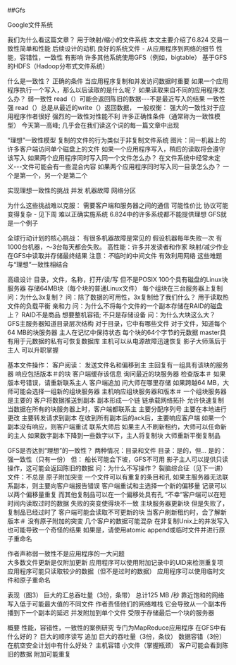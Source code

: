 ##Gfs

Google文件系统

我们为什么看这篇文章？
  用于映射/缩小的文件系统
  本文主要介绍了6.824
    交易一致性简单和性能
    后续设计的动机
  良好的系统文件 - 从应用程序到网络的细节
    性能，容错性，一致性
  有影响
    许多其他系统使用GFS（例如，bigtable）
    基于GFS的HDFS（Hadoop分布式文件系统）
    
什么是一致性？
  正确的条件
  当应用程序复制和并发访问数据时重要 
    如果一个应用程序执行一个写入，那么以后读取的是什么呢？
      如果读取来自不同的应用程序怎么办？
  弱一致性
    read（）可能会返回陈旧的数据---不是最近写入的结果
  一致性强
    read（）总是从最近的write（）返回数据，
  一般权衡：
    强大的一致性对于应用程序作者很好
    强烈的一致性对性能不利
  许多正确性条件（通常称为一致性模型）
    今天第一高峰; 几乎会在我们读这个词的每一篇文章中出现
    
“理想”一致性模型
  复制的文件的行为类似于非复制文件系统
    图片：同一机器上的许多客户端访问单个磁盘上的文件
  如果一个应用程序写入，稍后的读取将会遵守该写入
  如果两个应用程序同时写入同一个文件怎么办？
    在文件系统中经常未定义---文件可能会有一些混合内容
  如果两个应用程序同时写入同一目录怎么办？
    一个是第一个，另一个是第二个

实现理想一致性的挑战
  并发
  机器故障
  网络分区

为什么这些挑战难以克服：
  需要客户端和服务器之间的通信
    可能性价比
  协议可能变得复杂 - 见下周
    难以正确实施系统
  6.824中的许多系统都不能提供理想
    GFS就是一个例子

全球行动计划的核心挑战：
  有很多机器故障是常见的
    假设机器每年失败一次
    有1000台机器，〜3台每天都会失败。
  高性能：许多并发读者和作家
    映射/减少作业在GFS中读取并存储最终结果
    注意：*不*临时的中间文件
  有效利用网络
  这些难题与“理想”一致性相结合

高级设计
  目录，文件，名称，打开/读/写
    但不是POSIX
  100个具有磁盘的Linux块服务器
    存储64MB块（每个块的普通Linux文件）
    每个组块在三台服务器上复制
    问：为什么3x复制？
    问：除了数据的可用性，3x复制给了我们什么？
       用于读取热文件的负载平衡
       亲和力
    问：为什么不将每个文件的一个副本存储在RAID的磁盘上？
       RAID不是商品
       想要整机容错; 不只是存储设备
    问：为什么大块这么大？
  GFS主服务器知道目录层次结构
    对于目录，它中有哪些文件
    对于文件，知道每个64 MB的块服务器
    主人在记忆中保持状态
      每个块的64个字节的元数据
    master具有用于元数据的私有可恢复数据库
      主机可以从电源故障迅速恢复
    影子大师落后于主人
      可以升职掌握

基本文件操作：
  客户阅读：
    发送文件名和偏移到主
    主回复有一组具有该块的服务器
      响应包括版本＃的块
      客户端缓存该信息
    询问最近的块服务器
      检查版本＃
      如果版本号错误，请重新联系主人
  客户端追加
    问大师在哪里存储
      如果跨越64 MB，大师可能会选择一组新的组块服务器
      主机响应组块服务器和版本＃
        一个组块服务器是主要的
    客户将数据推送到副本
      副本形成一个链
      链承载网络拓扑
      允许快速复制
    当数据在所有的块服务器上时，客户端都联系主
      主要分配序列号
      主要在本地进行更改
      主要转发请求到副本
      在收到所有副本后的ack后，主要响应客户端
    如果一个副本没有响应，则客户端重试
      联系大师后
  如果主人不刷新租约，大师可以任命新的主人
  如果数字副本下降到一些数字以下，主人将复制块
  大师重新平衡复制品

GFS是否达到“理想”的一致性？
  两种情况：目录和文件
  目录：是的，但...
    是的：强一致性（只有一份）
    但：
      船长可能会下坡，GFS不可用
        影子主人可以提供只读操作，这可能会返回陈旧的数据
        问：为什么不写操作？
      裂脑综合征（见下一讲）
  文件：不总是
    原子附加突变
      一个文件可以有重复的条目和孔
        如果主服务器无法联系副本，则主要向客户端报告错误
        客户端重试和主选择一个新的偏移量
    记录可以以两个偏移量重复
    而其他复制品可以在一个偏移处具有孔
    “不幸”客户端可以在短时间内读取过时的数据
      失败的突变使得块不一致
        主块服务器更新块
        但是失败了，复制品已经过时了
      客户端可能会读取不可更新的块
      当客户刷新租约时，会了解新版本＃
    没有原子附加的突变
      几个客户的数据可能混杂
      在非复制Unix上的并发写入也可能导致一个奇怪的结果
      如果是，请使用atomic append或临时文件并进行原子重命名

作者声称弱一致性不是应用程序的一大问题    
  大多数文件更新是仅附加更新
    应用程序可以使用附加记录中的UID来检测重复项
    应用程序可能只读取较少的数据（但不是过时的数据）
  应用程序可以使用临时文件和原子重命名
    
表现（图3）
  巨大的汇总吞吐量（3份，条带）
    总计125 MB /秒
    靠近饱和的网络
  写入低于可能最大值的不同文件
    作者责怪他们的网络堆栈
    它会导致从一个副本传播到下一个副本的延迟
  并发附加到单个文件
    受限于存储最后一个块的服务器
    
概要
  性能，容错性，一致性的案例研究
    专门为MapReduce应用程序
  在GFS中有什么好的？
    巨大的顺序读写
    追加
    巨大的吞吐量（3份，条纹）
    数据容错（3份）
  在航空安全计划中有什么好处？
    主机容错
    小文件（掌握瓶颈）
    客户可能会看到陈旧的数据
    附加可能重复
